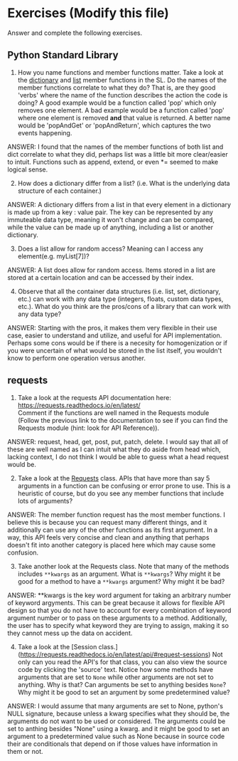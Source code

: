 # Exercises (Modify this file)

Answer and complete the following exercises.

## Python Standard Library

1. How you name functions and member functions matter. Take a look at the [dictionary](https://docs.python.org/3/library/stdtypes.html#typesmapping) 
and [list](https://docs.python.org/3/library/stdtypes.html#sequence-types-list-tuple-range) member functions in the SL. 
Do the names of the member functions correlate to what they do? That is, are they good 'verbs' where the name of the function describes the action the code is doing? A good example would be a function called 'pop' which only removes one element. A bad example would be a function called 'pop' where one element is removed **and** that value is returned. A better name would be 'popAndGet' or 'popAndReturn', which captures the two events happening.

ANSWER: I found that the names of the member functions of both list and dict correlate to what they did, perhaps list was a little bit more clear/easier to intuit. Functions such as append, extend, or even *= seemed to make logical sense. 

2. How does a dictionary differ from a list? (i.e. What is the underlying data structure of each container.)

ANSWER: A dictionary differs from a list in that every element in a dictionary is made up from a key : value pair. The key can be represented by any immuteable data type, meaning it won't change and can be compared, while the value can be made up of anything, including a list or another dictionary.

3. Does a list allow for random access? Meaning can I access any element(e.g. myList[7])?

ANSWER: A list does allow for random access. Items stored in a list are stored at a certain location and can be accessed by their index. 

4. Observe that all the container data structures (i.e. list, set, dictionary, etc.) can work with any data type (integers, floats, custom data types, etc.). 
What do you think are the pros/cons of a library that can work with any data type?

ANSWER: Starting with the pros, it makes them very flexible in their use case, easier to understand and utilize, and useful for API implementation. Perhaps some cons would be if there is a necesity for homogenization or if you were uncertain of what would be stored in the list itself, you wouldn't know to perform one operation versus another. 

## requests

1. Take a look at the requests API documentation here: https://requests.readthedocs.io/en/latest/  
Comment if the functions are well named in the Requests module (Follow the previous link to the documentation to see if you can find the Requests module (hint: look for API Reference)).

ANSWER: request, head, get, post, put, patch, delete. I would say that all of these are well named as I can intuit what they do aside from head which, lacking context, I do not think I would be able to guess what a head request would be.

2. Take a look at the [Requests](https://requests.readthedocs.io/en/latest/api/#lower-level-classes) class. APIs that have more than say 5 arguments in a function can be confusing or error prone to use. This is a heuristic of course, but do you see any member functions that include lots of arguments?

ANSWER: The member function request has the most member functions. I believe this is because you can request many different things, and it additionally can use any of the other functions as its first argument. In a way, this API feels very concise and clean and anything that perhaps doesn't fit into another category is placed here which may cause some confusion.

3. Take another look at the Requests class. Note that many of the methods includes `**kwargs` as an argument. What is `**kwargs`? Why might it be good for a method to have a `**kwargs` argument? Why might it be bad?  

ANSWER: **kwargs is the key word argument for taking an arbitrary number of keyword argyments. This can be great because it allows for flexible API design so that you do not have to account for every combination of keyword argument number or to pass on these arguments to a method. Additionally, the user has to specify what keyword they are trying to assign, making it so they cannot mess up the data on accident. 

4. Take a look at the [Session class.] (https://requests.readthedocs.io/en/latest/api/#request-sessions) Not only can you read the API's for that class, you can also view the source code by clicking the 'source' text. 
Notice how some methods have arguments that are set to `None` while other arguments are not set to anything. Why is that? Can arguments be set to anything besides `None`? Why might it be good to set an argument by some predetermined value?

ANSWER: I would assume that many arguments are set to None, python's NULL signature, because unless a kwarg specifies what they should be, the arguments do not want to be used or considered. The arguments could be set to anthing besides "None" using a kwarg. and it might be good to set an argument to a predetermined value such as None because in source code their are conditionals that depend on if those values have information in them or not. 
